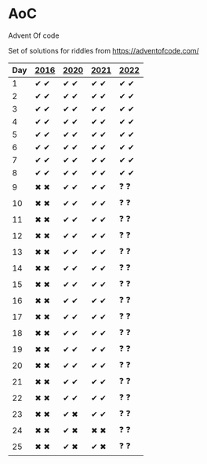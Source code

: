 # AoC
Advent Of code

Set of solutions for riddles from https://adventofcode.com/

| Day | [2016](http://adventofcode.com/2016) | [2020](http://adventofcode.com/2020) | [2021](http://adventofcode.com/2021) | [2022](http://adventofcode.com/2022) |
|-----|--------------------------------------|--------------------------------------|--------------------------------------|--------------------------------------|
| 1   | ✔ ✔ | ✔ ✔ | ✔ ✔ | ✔ ✔ |
| 2   | ✔ ✔ | ✔ ✔ | ✔ ✔ | ✔ ✔ |
| 3   | ✔ ✔ | ✔ ✔ | ✔ ✔ | ✔ ✔ |
| 4   | ✔ ✔ | ✔ ✔ | ✔ ✔ | ✔ ✔ |
| 5   | ✔ ✔ | ✔ ✔ | ✔ ✔ | ✔ ✔ |
| 6   | ✔ ✔ | ✔ ✔ | ✔ ✔ | ✔ ✔ |
| 7   | ✔ ✔ | ✔ ✔ | ✔ ✔ | ✔ ✔ |
| 8   | ✔ ✔ | ✔ ✔ | ✔ ✔ | ✔ ✔ |
| 9   | ✖ ✖ | ✔ ✔ | ✔ ✔ | ❓ ❓ |
| 10  | ✖ ✖ | ✔ ✔ | ✔ ✔ | ❓ ❓ |
| 11  | ✖ ✖ | ✔ ✔ | ✔ ✔ | ❓ ❓ |
| 12  | ✖ ✖ | ✔ ✔ | ✔ ✔ | ❓ ❓ |
| 13  | ✖ ✖ | ✔ ✔ | ✔ ✔ | ❓ ❓ |
| 14  | ✖ ✖ | ✔ ✔ | ✔ ✔ | ❓ ❓ |
| 15  | ✖ ✖ | ✔ ✔ | ✔ ✔ | ❓ ❓ |
| 16  | ✖ ✖ | ✔ ✔ | ✔ ✔ | ❓ ❓ |
| 17  | ✖ ✖ | ✔ ✔ | ✔ ✔ | ❓ ❓ |
| 18  | ✖ ✖ | ✔ ✔ | ✔ ✔ | ❓ ❓ |
| 19  | ✖ ✖ | ✔ ✔ | ✔ ✔ | ❓ ❓ |
| 20  | ✖ ✖ | ✔ ✔ | ✔ ✔ | ❓ ❓ |
| 21  | ✖ ✖ | ✔ ✔ | ✔ ✔ | ❓ ❓ |
| 22  | ✖ ✖ | ✔ ✔ | ✔ ✔ | ❓ ❓ |
| 23  | ✖ ✖ | ✔ ✖ | ✔ ✔ | ❓ ❓ |
| 24  | ✖ ✖ | ✔ ✖ | ✖ ✖ | ❓ ❓ |
| 25  | ✖ ✖ | ✔ ✖ | ✔ ✖ | ❓ ❓ |
